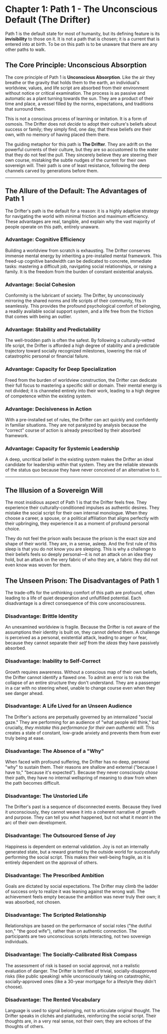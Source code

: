 # Chapter 1: Path 1 - The Unconscious Default (The Drifter)

Path 1 is the default state for most of humanity, but its defining feature is its **invisibility** to those on it. It is not a path that is chosen; it is a current that is entered into at birth. To be on this path is to be unaware that there are any other paths to walk.

## The Core Principle: Unconscious Absorption

The core principle of Path 1 is **Unconscious Absorption**. Like the air they breathe or the gravity that holds them to the earth, an individual's worldview, values, and life script are absorbed from their environment without notice or critical examination. The process is as passive and automatic as a plant turning towards the sun. They are a product of their time and place, a vessel filled by the norms, expectations, and traditions that surround them.

This is not a conscious process of learning or imitation. It is a form of osmosis. The Drifter does not *decide* to adopt their culture's beliefs about success or family; they simply find, one day, that these beliefs *are* their own, with no memory of having placed them there.

The guiding metaphor for this path is **The Drifter**. They are adrift on the powerful currents of their culture, but they are so accustomed to the water that they do not feel the pull. They sincerely believe they are steering their own course, mistaking the subtle nudges of the current for their own sovereign will. Their path is one of least resistance, following the deep channels carved by generations before them.

---

## The Allure of the Default: The Advantages of Path 1

The Drifter's path is the default for a reason: it is a highly adaptive strategy for navigating the world with minimal friction and maximum efficiency. These advantages are real, tangible, and explain why the vast majority of people operate on this path, entirely unaware.

### Advantage: Cognitive Efficiency
Building a worldview from scratch is exhausting. The Drifter conserves immense mental energy by inheriting a pre-installed mental framework. This freed-up cognitive bandwidth can be dedicated to concrete, immediate tasks: mastering a difficult job, navigating social relationships, or raising a family. It is the freedom from the burden of constant existential analysis.

### Advantage: Social Cohesion
Conformity is the lubricant of society. The Drifter, by unconsciously mirroring the shared norms and life scripts of their community, fits in seamlessly. This provides the profound psychological comfort of belonging, a readily available social support system, and a life free from the friction that comes with being an outlier.

### Advantage: Stability and Predictability
The well-trodden path is often the safest. By following a culturally-vetted life script, the Drifter is afforded a high degree of stability and a predictable trajectory toward socially recognized milestones, lowering the risk of catastrophic personal or financial failure.

### Advantage: Capacity for Deep Specialization
Freed from the burden of worldview construction, the Drifter can dedicate their full focus to mastering a specific skill or domain. Their mental energy is not divided; it is channeled entirely into their work, leading to a high degree of competence within the existing system.

### Advantage: Decisiveness in Action
With a pre-installed set of rules, the Drifter can act quickly and confidently in familiar situations. They are not paralyzed by analysis because the "correct" course of action is already prescribed by their absorbed framework.

### Advantage: Capacity for Systemic Leadership
A deep, uncritical belief in the existing system makes the Drifter an ideal candidate for leadership *within* that system. They are the reliable stewards of the status quo because they have never conceived of an alternative to it.

---

## The Illusion of a Sovereign Will

The most insidious aspect of Path 1 is that the Drifter feels free. They experience their culturally-conditioned impulses as authentic desires. They mistake the social script for their own internal monologue. When they choose a career, a spouse, or a political affiliation that aligns perfectly with their upbringing, they experience it as a moment of profound personal choice.

They do not feel the prison walls because the prison is the exact size and shape of their world. They are, in a sense, asleep. And the first rule of this sleep is that you do not know you are sleeping. This is why a challenge to their beliefs feels so deeply personal—it is not an attack on an idea they hold, but an attack on the very fabric of who they are, a fabric they did not even know was woven for them.

## The Unseen Prison: The Disadvantages of Path 1

The trade-offs for the unthinking comfort of this path are profound, often leading to a life of quiet desperation and unfulfilled potential. Each disadvantage is a direct consequence of this core unconsciousness.

### Disadvantage: Brittle Identity
An unexamined worldview is fragile. Because the Drifter is not aware of the assumptions their identity is built on, they cannot defend them. A challenge is perceived as a personal, existential attack, leading to anger or fear, because they cannot separate their *self* from the *ideas* they have passively absorbed.

### Disadvantage: Inability to Self-Correct
Growth requires awareness. Without a conscious map of their own beliefs, the Drifter cannot identify a flawed one. To admit an error is to risk the collapse of an entire structure they don't understand. They are a passenger in a car with no steering wheel, unable to change course even when they see danger ahead.

### Disadvantage: A Life Lived for an Unseen Audience
The Drifter's actions are perpetually governed by an internalized "social gaze." They are performing for an audience of "what people will think," but crucially, *they mistake this performance for their own authentic will*. This creates a state of constant, low-grade anxiety and prevents them from ever truly being at ease.

### Disadvantage: The Absence of a "Why"
When faced with profound suffering, the Drifter has no deep, personal "why" to sustain them. Their reasons are shallow and external ("because I have to," "because it's expected"). Because they never consciously *chose* their path, they have no internal wellspring of meaning to draw from when the path becomes difficult.

### Disadvantage: The Unstoried Life
The Drifter's past is a sequence of disconnected events. Because they lived it unconsciously, they cannot weave it into a coherent narrative of growth and purpose. They can tell you *what* happened, but not what it *meant* in the arc of their own development.

### Disadvantage: The Outsourced Sense of Joy
Happiness is dependent on external validation. Joy is not an internally generated state, but a reward granted by the outside world for successfully performing the social script. This makes their well-being fragile, as it is entirely dependent on the approval of others.

### Disadvantage: The Prescribed Ambition
Goals are dictated by social expectations. The Drifter may climb the ladder of success only to realize it was leaning against the wrong wall. The achievement feels empty because the ambition was never truly their own; it was absorbed, not chosen.

### Disadvantage: The Scripted Relationship
Relationships are based on the performance of social roles ("the dutiful son," "the good wife"), rather than on authentic connection. The participants are two unconscious scripts interacting, not two sovereign individuals.

### Disadvantage: The Socially-Calibrated Risk Compass
The assessment of risk is based on social approval, not a realistic evaluation of danger. The Drifter is terrified of trivial, socially-disapproved risks (like public speaking) while unconsciously taking on catastrophic, socially-approved ones (like a 30-year mortgage for a lifestyle they didn't choose).

### Disadvantage: The Rented Vocabulary
Language is used to signal belonging, not to articulate original thought. The Drifter speaks in clichés and platitudes, reinforcing the social script. Their thoughts are, in a very real sense, not their own; they are echoes of the thoughts of others.
